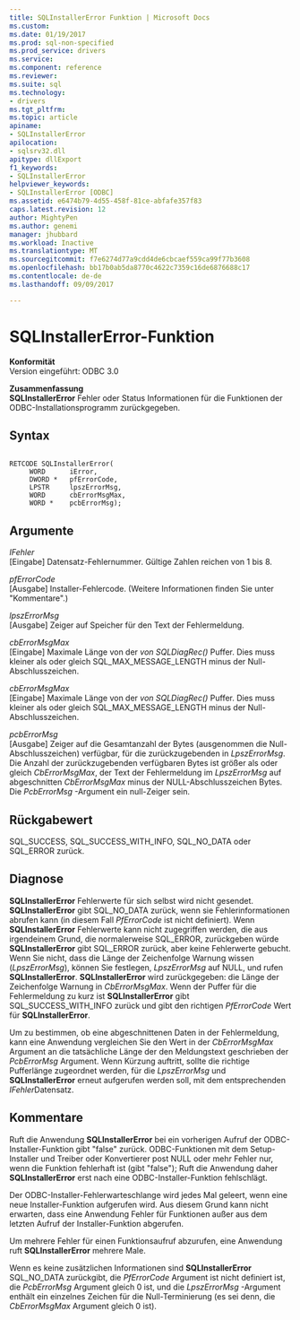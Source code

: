 ```yaml
---
title: SQLInstallerError Funktion | Microsoft Docs
ms.custom: 
ms.date: 01/19/2017
ms.prod: sql-non-specified
ms.prod_service: drivers
ms.service: 
ms.component: reference
ms.reviewer: 
ms.suite: sql
ms.technology:
- drivers
ms.tgt_pltfrm: 
ms.topic: article
apiname:
- SQLInstallerError
apilocation:
- sqlsrv32.dll
apitype: dllExport
f1_keywords:
- SQLInstallerError
helpviewer_keywords:
- SQLInstallerError [ODBC]
ms.assetid: e6474b79-4d55-458f-81ce-abfafe357f83
caps.latest.revision: 12
author: MightyPen
ms.author: genemi
manager: jhubbard
ms.workload: Inactive
ms.translationtype: MT
ms.sourcegitcommit: f7e6274d77a9cdd4de6cbcaef559ca99f77b3608
ms.openlocfilehash: bb17b0ab5da8770c4622c7359c16de6876688c17
ms.contentlocale: de-de
ms.lasthandoff: 09/09/2017

---
```

# <a name="sqlinstallererror-function"></a>SQLInstallerError-Funktion
**Konformität**  
 Version eingeführt: ODBC 3.0  
  
 **Zusammenfassung**  
 **SQLInstallerError** Fehler oder Status Informationen für die Funktionen der ODBC-Installationsprogramm zurückgegeben.  
  
## <a name="syntax"></a>Syntax  
  
```  
  
RETCODE SQLInstallerError(  
     WORD      iError,  
     DWORD *   pfErrorCode,  
     LPSTR     lpszErrorMsg,  
     WORD      cbErrorMsgMax,  
     WORD *    pcbErrorMsg);  
```  
  
## <a name="arguments"></a>Argumente  
 *IFehler*  
 [Eingabe] Datensatz-Fehlernummer. Gültige Zahlen reichen von 1 bis 8.  
  
 *pfErrorCode*  
 [Ausgabe] Installer-Fehlercode. (Weitere Informationen finden Sie unter "Kommentare".)  
  
 *lpszErrorMsg*  
 [Ausgabe] Zeiger auf Speicher für den Text der Fehlermeldung.  
  
 *cbErrorMsgMax*  
 [Eingabe] Maximale Länge von der *von SQLDiagRec()* Puffer. Dies muss kleiner als oder gleich SQL_MAX_MESSAGE_LENGTH minus der Null-Abschlusszeichen.  
  
 *cbErrorMsgMax*  
 [Eingabe] Maximale Länge von der *von SQLDiagRec()* Puffer. Dies muss kleiner als oder gleich SQL_MAX_MESSAGE_LENGTH minus der Null-Abschlusszeichen.  
  
 *pcbErrorMsg*  
 [Ausgabe] Zeiger auf die Gesamtanzahl der Bytes (ausgenommen die Null-Abschlusszeichen) verfügbar, für die zurückzugebenden in *LpszErrorMsg*. Die Anzahl der zurückzugebenden verfügbaren Bytes ist größer als oder gleich *CbErrorMsgMax*, der Text der Fehlermeldung im *LpszErrorMsg* auf abgeschnitten *CbErrorMsgMax* minus der NULL-Abschlusszeichen Bytes. Die *PcbErrorMsg* -Argument ein null-Zeiger sein.  
  
## <a name="returns"></a>Rückgabewert  
 SQL_SUCCESS, SQL_SUCCESS_WITH_INFO, SQL_NO_DATA oder SQL_ERROR zurück.  
  
## <a name="diagnostics"></a>Diagnose  
 **SQLInstallerError** Fehlerwerte für sich selbst wird nicht gesendet. **SQLInstallerError** gibt SQL_NO_DATA zurück, wenn sie Fehlerinformationen abrufen kann (in diesem Fall *PfErrorCode* ist nicht definiert). Wenn **SQLInstallerError** Fehlerwerte kann nicht zugegriffen werden, die aus irgendeinem Grund, die normalerweise SQL_ERROR, zurückgeben würde **SQLInstallerError** gibt SQL_ERROR zurück, aber keine Fehlerwerte gebucht. Wenn Sie nicht, dass die Länge der Zeichenfolge Warnung wissen (*LpszErrorMsg*), können Sie festlegen, *LpszErrorMsg* auf NULL, und rufen **SQLInstallerError**. **SQLInstallerError** wird zurückgegeben: die Länge der Zeichenfolge Warnung in *CbErrorMsgMax*. Wenn der Puffer für die Fehlermeldung zu kurz ist **SQLInstallerError** gibt SQL_SUCCESS_WITH_INFO zurück und gibt den richtigen *PfErrorCode* Wert für **SQLInstallerError**.  
  
 Um zu bestimmen, ob eine abgeschnittenen Daten in der Fehlermeldung, kann eine Anwendung vergleichen Sie den Wert in der *CbErrorMsgMax* Argument an die tatsächliche Länge der den Meldungstext geschrieben der *PcbErrorMsg* Argument. Wenn Kürzung auftritt, sollte die richtige Pufferlänge zugeordnet werden, für die *LpszErrorMsg* und **SQLInstallerError** erneut aufgerufen werden soll, mit dem entsprechenden *IFehler*Datensatz.  
  
## <a name="comments"></a>Kommentare  
 Ruft die Anwendung **SQLInstallerError** bei ein vorherigen Aufruf der ODBC-Installer-Funktion gibt "false" zurück. ODBC-Funktionen mit dem Setup-Installer und Treiber oder Konvertierer post NULL oder mehr Fehler nur, wenn die Funktion fehlerhaft ist (gibt "false"); Ruft die Anwendung daher **SQLInstallerError** erst nach eine ODBC-Installer-Funktion fehlschlägt.  
  
 Der ODBC-Installer-Fehlerwarteschlange wird jedes Mal geleert, wenn eine neue Installer-Funktion aufgerufen wird. Aus diesem Grund kann nicht erwarten, dass eine Anwendung Fehler für Funktionen außer aus dem letzten Aufruf der Installer-Funktion abgerufen.  
  
 Um mehrere Fehler für einen Funktionsaufruf abzurufen, eine Anwendung ruft **SQLInstallerError** mehrere Male.  
  
 Wenn es keine zusätzlichen Informationen sind **SQLInstallerError** SQL_NO_DATA zurückgibt, die *PfErrorCode* Argument ist nicht definiert ist, die *PcbErrorMsg* Argument gleich 0 ist, und die *LpszErrorMsg* -Argument enthält ein einzelnes Zeichen für die Null-Terminierung (es sei denn, die *CbErrorMsgMax* Argument gleich 0 ist).


